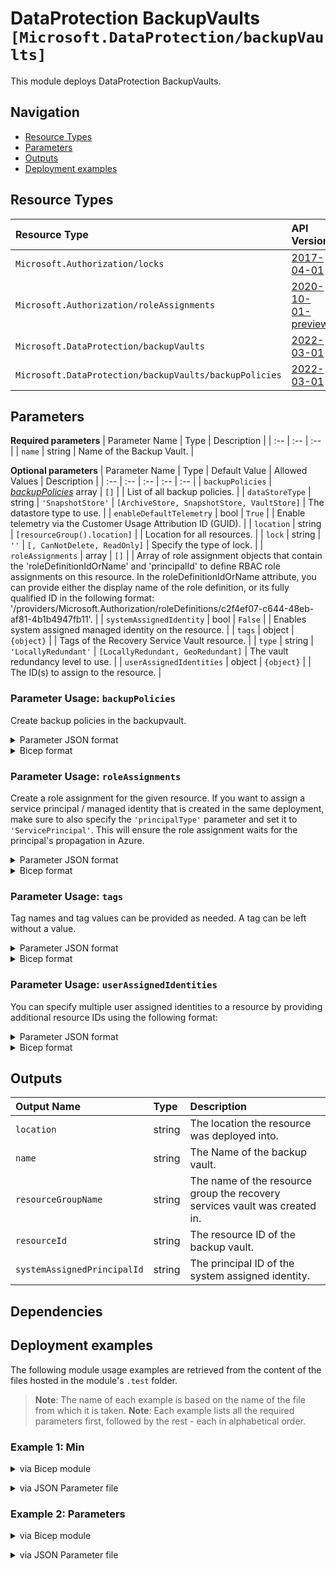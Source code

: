 # DataProtection BackupVaults `[Microsoft.DataProtection/backupVaults]`

This module deploys DataProtection BackupVaults.

## Navigation

- [Resource Types](#Resource-Types)
- [Parameters](#Parameters)
- [Outputs](#Outputs)
- [Deployment examples](#Deployment-examples)

## Resource Types

| Resource Type | API Version |
| :-- | :-- |
| `Microsoft.Authorization/locks` | [2017-04-01](https://docs.microsoft.com/en-us/azure/templates/Microsoft.Authorization/2017-04-01/locks) |
| `Microsoft.Authorization/roleAssignments` | [2020-10-01-preview](https://docs.microsoft.com/en-us/azure/templates/Microsoft.Authorization/2020-10-01-preview/roleAssignments) |
| `Microsoft.DataProtection/backupVaults` | [2022-03-01](https://docs.microsoft.com/en-us/azure/templates/Microsoft.DataProtection/2022-03-01/backupVaults) |
| `Microsoft.DataProtection/backupVaults/backupPolicies` | [2022-03-01](https://docs.microsoft.com/en-us/azure/templates/Microsoft.DataProtection/2022-03-01/backupVaults/backupPolicies) |

## Parameters

**Required parameters**
| Parameter Name | Type | Description |
| :-- | :-- | :-- |
| `name` | string | Name of the Backup Vault. |

**Optional parameters**
| Parameter Name | Type | Default Value | Allowed Values | Description |
| :-- | :-- | :-- | :-- | :-- |
| `backupPolicies` | _[backupPolicies](backupPolicies/readme.md)_ array | `[]` |  | List of all backup policies. |
| `dataStoreType` | string | `'SnapshotStore'` | `[ArchiveStore, SnapshotStore, VaultStore]` | The datastore type to use. |
| `enableDefaultTelemetry` | bool | `True` |  | Enable telemetry via the Customer Usage Attribution ID (GUID). |
| `location` | string | `[resourceGroup().location]` |  | Location for all resources. |
| `lock` | string | `''` | `[, CanNotDelete, ReadOnly]` | Specify the type of lock. |
| `roleAssignments` | array | `[]` |  | Array of role assignment objects that contain the 'roleDefinitionIdOrName' and 'principalId' to define RBAC role assignments on this resource. In the roleDefinitionIdOrName attribute, you can provide either the display name of the role definition, or its fully qualified ID in the following format: '/providers/Microsoft.Authorization/roleDefinitions/c2f4ef07-c644-48eb-af81-4b1b4947fb11'. |
| `systemAssignedIdentity` | bool | `False` |  | Enables system assigned managed identity on the resource. |
| `tags` | object | `{object}` |  | Tags of the Recovery Service Vault resource. |
| `type` | string | `'LocallyRedundant'` | `[LocallyRedundant, GeoRedundant]` | The vault redundancy level to use. |
| `userAssignedIdentities` | object | `{object}` |  | The ID(s) to assign to the resource. |


### Parameter Usage: `backupPolicies`

Create backup policies in the backupvault.

<details>

<summary>Parameter JSON format</summary>
```json
 "backupPolicies": {
    "value": [
        {
            "name": "DefaultPolicy",
            "properties": {
                "policyRules": [
                    {
                        "backupParameters": {
                            "backupType": "Incremental",
                            "objectType": "AzureBackupParams"
                        },
                        "trigger": {
                            "schedule": {
                                "repeatingTimeIntervals": [
                                    "R/2022-05-31T23:30:00+01:00/P1D"
                                ],
                                "timeZone": "W. Europe Standard Time"
                            },
                            "taggingCriteria": [
                                {
                                    "tagInfo": {
                                        "tagName": "Default",
                                        "id": "Default_"
                                    },
                                    "taggingPriority": 99,
                                    "isDefault": true
                                }
                            ],
                            "objectType": "ScheduleBasedTriggerContext"
                        },
                        "dataStore": {
                            "dataStoreType": "OperationalStore",
                            "objectType": "DataStoreInfoBase"
                        },
                        "name": "BackupDaily",
                        "objectType": "AzureBackupRule"
                    },
                    {
                        "lifecycles": [
                            {
                                "deleteAfter": {
                                    "objectType": "AbsoluteDeleteOption",
                                    "duration": "P7D"
                                },
                                "targetDataStoreCopySettings": [],
                                "sourceDataStore": {
                                    "dataStoreType": "OperationalStore",
                                    "objectType": "DataStoreInfoBase"
                                }
                            }
                        ],
                        "isDefault": true,
                        "name": "Default",
                        "objectType": "AzureRetentionRule"
                    }
                ],
                "datasourceTypes": [
                    "Microsoft.Compute/disks"
                ],
                "objectType": "BackupPolicy"
            }
        }
    ]
}
```

</details>

<details>

<summary>Bicep format</summary>

```bicep
backupPolicies: [
    {
        name: 'DefaultPolicy'
        properties: {
            policyRules: [
                {
                    backupParameters: {
                        backupType: 'Incremental'
                        objectType: 'AzureBackupParams'
                    }
                    trigger: {
                        schedule: {
                            repeatingTimeIntervals: [
                                'R/2022-05-31T23:30:00+01:00/P1D'
                            ]
                            timeZone: 'W. Europe Standard Time'
                        }
                        taggingCriteria: [
                            {
                                tagInfo: {
                                    tagName: 'Default'
                                    id: 'Default_'
                                }
                                taggingPriority: 99
                                isDefault: true
                            }
                        ]
                        objectType: 'ScheduleBasedTriggerContext'
                    }
                    dataStore: {
                        dataStoreType: 'OperationalStore'
                        objectType: 'DataStoreInfoBase'
                    }
                    name: 'BackupDaily'
                    objectType: 'AzureBackupRule'
                }
                {
                    lifecycles: [
                        {
                            deleteAfter: {
                                objectType: 'AbsoluteDeleteOption'
                                duration: 'P7D'
                            }
                            targetDataStoreCopySettings: []
                            sourceDataStore: {
                                dataStoreType: 'OperationalStore'
                                objectType: 'DataStoreInfoBase'
                            }
                        }
                    ]
                    isDefault: true
                    name: 'Default'
                    objectType: 'AzureRetentionRule'
                }
            ]
            datasourceTypes: [
                'Microsoft.Compute/disks'
            ]
            objectType: 'BackupPolicy'
        }
    }
]
```

</details>

### Parameter Usage: `roleAssignments`

Create a role assignment for the given resource. If you want to assign a service principal / managed identity that is created in the same deployment, make sure to also specify the `'principalType'` parameter and set it to `'ServicePrincipal'`. This will ensure the role assignment waits for the principal's propagation in Azure.

<details>

<summary>Parameter JSON format</summary>

```json
"roleAssignments": {
    "value": [
        {
            "roleDefinitionIdOrName": "Reader",
            "description": "Reader Role Assignment",
            "principalIds": [
                "12345678-1234-1234-1234-123456789012", // object 1
                "78945612-1234-1234-1234-123456789012" // object 2
            ]
        },
        {
            "roleDefinitionIdOrName": "/providers/Microsoft.Authorization/roleDefinitions/c2f4ef07-c644-48eb-af81-4b1b4947fb11",
            "principalIds": [
                "12345678-1234-1234-1234-123456789012" // object 1
            ],
            "principalType": "ServicePrincipal"
        }
    ]
}
```

</details>

<details>

<summary>Bicep format</summary>

```bicep
roleAssignments: [
    {
        roleDefinitionIdOrName: 'Reader'
        description: 'Reader Role Assignment'
        principalIds: [
            '12345678-1234-1234-1234-123456789012' // object 1
            '78945612-1234-1234-1234-123456789012' // object 2
        ]
    }
    {
        roleDefinitionIdOrName: '/providers/Microsoft.Authorization/roleDefinitions/c2f4ef07-c644-48eb-af81-4b1b4947fb11'
        principalIds: [
            '12345678-1234-1234-1234-123456789012' // object 1
        ]
        principalType: 'ServicePrincipal'
    }
]
```

</details>
<p>

### Parameter Usage: `tags`

Tag names and tag values can be provided as needed. A tag can be left without a value.

<details>

<summary>Parameter JSON format</summary>

```json
"tags": {
    "value": {
        "Environment": "Non-Prod",
        "Contact": "test.user@testcompany.com",
        "PurchaseOrder": "1234",
        "CostCenter": "7890",
        "ServiceName": "DeploymentValidation",
        "Role": "DeploymentValidation"
    }
}
```

</details>

<details>

<summary>Bicep format</summary>

```bicep
tags: {
    Environment: 'Non-Prod'
    Contact: 'test.user@testcompany.com'
    PurchaseOrder: '1234'
    CostCenter: '7890'
    ServiceName: 'DeploymentValidation'
    Role: 'DeploymentValidation'
}
```

</details>
<p>

### Parameter Usage: `userAssignedIdentities`

You can specify multiple user assigned identities to a resource by providing additional resource IDs using the following format:

<details>

<summary>Parameter JSON format</summary>

```json
"userAssignedIdentities": {
    "value": {
        "/subscriptions/12345678-1234-1234-1234-123456789012/resourcegroups/validation-rg/providers/Microsoft.ManagedIdentity/userAssignedIdentities/adp-sxx-az-msi-x-001": {},
        "/subscriptions/12345678-1234-1234-1234-123456789012/resourcegroups/validation-rg/providers/Microsoft.ManagedIdentity/userAssignedIdentities/adp-sxx-az-msi-x-002": {}
    }
}
```

</details>

<details>

<summary>Bicep format</summary>

```bicep
userAssignedIdentities: {
    '/subscriptions/12345678-1234-1234-1234-123456789012/resourcegroups/validation-rg/providers/Microsoft.ManagedIdentity/userAssignedIdentities/adp-sxx-az-msi-x-001': {}
    '/subscriptions/12345678-1234-1234-1234-123456789012/resourcegroups/validation-rg/providers/Microsoft.ManagedIdentity/userAssignedIdentities/adp-sxx-az-msi-x-002': {}
}
```

</details>
<p>

## Outputs

| Output Name | Type | Description |
| :-- | :-- | :-- |
| `location` | string | The location the resource was deployed into. |
| `name` | string | The Name of the backup vault. |
| `resourceGroupName` | string | The name of the resource group the recovery services vault was created in. |
| `resourceId` | string | The resource ID of the backup vault. |
| `systemAssignedPrincipalId` | string | The principal ID of the system assigned identity. |

## Dependencies

## Deployment examples

The following module usage examples are retrieved from the content of the files hosted in the module's `.test` folder.
   >**Note**: The name of each example is based on the name of the file from which it is taken.
   >**Note**: Each example lists all the required parameters first, followed by the rest - each in alphabetical order.

<h3>Example 1: Min</h3>

<details>

<summary>via Bicep module</summary>

```bicep
module backupVaults './Microsoft.DataProtection/backupVaults/deploy.bicep' = {
  name: '${uniqueString(deployment().name)}-backupVaults'
  params: {
    name: '<<namePrefix>>-az-bv-min-001'
  }
}
```

</details>
<p>

<details>

<summary>via JSON Parameter file</summary>

```json
{
  "$schema": "https://schema.management.azure.com/schemas/2019-04-01/deploymentParameters.json#",
  "contentVersion": "1.0.0.0",
  "parameters": {
    "name": {
      "value": "<<namePrefix>>-az-bv-min-001"
    }
  }
}
```

</details>
<p>

<h3>Example 2: Parameters</h3>

<details>

<summary>via Bicep module</summary>

```bicep
module backupVaults './Microsoft.DataProtection/backupVaults/deploy.bicep' = {
  name: '${uniqueString(deployment().name)}-backupVaults'
  params: {
    // Required parameters
    name: '<<namePrefix>>-az-bv-x-001'
    // Non-required parameters
    backupPolicies: [
      {
        name: 'DefaultPolicy'
        properties: {
          datasourceTypes: [
            'Microsoft.Compute/disks'
          ]
          objectType: 'BackupPolicy'
          policyRules: [
            {
              backupParameters: {
                backupType: 'Incremental'
                objectType: 'AzureBackupParams'
              }
              dataStore: {
                dataStoreType: 'OperationalStore'
                objectType: 'DataStoreInfoBase'
              }
              name: 'BackupDaily'
              objectType: 'AzureBackupRule'
              trigger: {
                objectType: 'ScheduleBasedTriggerContext'
                schedule: {
                  repeatingTimeIntervals: [
                    'R/2022-05-31T23:30:00+01:00/P1D'
                  ]
                  timeZone: 'W. Europe Standard Time'
                }
                taggingCriteria: [
                  {
                    isDefault: true
                    taggingPriority: 99
                    tagInfo: {
                      id: 'Default_'
                      tagName: 'Default'
                    }
                  }
                ]
              }
            }
            {
              isDefault: true
              lifecycles: [
                {
                  deleteAfter: {
                    duration: 'P7D'
                    objectType: 'AbsoluteDeleteOption'
                  }
                  sourceDataStore: {
                    dataStoreType: 'OperationalStore'
                    objectType: 'DataStoreInfoBase'
                  }
                  targetDataStoreCopySettings: []
                }
              ]
              name: 'Default'
              objectType: 'AzureRetentionRule'
            }
          ]
        }
      }
    ]
    lock: 'CanNotDelete'
  }
}
```

</details>
<p>

<details>

<summary>via JSON Parameter file</summary>

```json
{
  "$schema": "https://schema.management.azure.com/schemas/2019-04-01/deploymentParameters.json#",
  "contentVersion": "1.0.0.0",
  "parameters": {
    // Required parameters
    "name": {
      "value": "<<namePrefix>>-az-bv-x-001"
    },
    // Non-required parameters
    "backupPolicies": {
      "value": [
        {
          "name": "DefaultPolicy",
          "properties": {
            "datasourceTypes": [
              "Microsoft.Compute/disks"
            ],
            "objectType": "BackupPolicy",
            "policyRules": [
              {
                "backupParameters": {
                  "backupType": "Incremental",
                  "objectType": "AzureBackupParams"
                },
                "dataStore": {
                  "dataStoreType": "OperationalStore",
                  "objectType": "DataStoreInfoBase"
                },
                "name": "BackupDaily",
                "objectType": "AzureBackupRule",
                "trigger": {
                  "objectType": "ScheduleBasedTriggerContext",
                  "schedule": {
                    "repeatingTimeIntervals": [
                      "R/2022-05-31T23:30:00+01:00/P1D"
                    ],
                    "timeZone": "W. Europe Standard Time"
                  },
                  "taggingCriteria": [
                    {
                      "isDefault": true,
                      "taggingPriority": 99,
                      "tagInfo": {
                        "id": "Default_",
                        "tagName": "Default"
                      }
                    }
                  ]
                }
              },
              {
                "isDefault": true,
                "lifecycles": [
                  {
                    "deleteAfter": {
                      "duration": "P7D",
                      "objectType": "AbsoluteDeleteOption"
                    },
                    "sourceDataStore": {
                      "dataStoreType": "OperationalStore",
                      "objectType": "DataStoreInfoBase"
                    },
                    "targetDataStoreCopySettings": []
                  }
                ],
                "name": "Default",
                "objectType": "AzureRetentionRule"
              }
            ]
          }
        }
      ]
    },
    "lock": {
      "value": "CanNotDelete"
    }
  }
}
```

</details>
<p>
